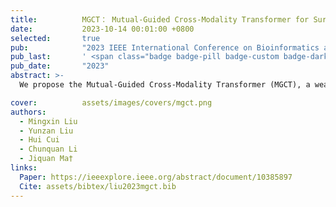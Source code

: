 ```yaml
---
title:          MGCT： Mutual-Guided Cross-Modality Transformer for Survival Outcome Prediction using Integrative Histopathology-Genomic Features
date:           2023-10-14 00:01:00 +0800
selected:       true
pub:            "2023 IEEE International Conference on Bioinformatics and Biomedicine (BIBM)"
pub_last:       ' <span class="badge badge-pill badge-custom badge-dark">Conference</span>'
pub_date:       "2023"
abstract: >-
  We propose the Mutual-Guided Cross-Modality Transformer (MGCT), a weakly-supervised, attention-based multimodal learning framework that can combine histology features and genomic features to model the genotype-phenotype interactions within the tumor microenvironment. Extensive experimental results on five benchmark datasets consistently emphasize that MGCT outperforms the state-of-the-art (SOTA) methods.

cover:          assets/images/covers/mgct.png
authors:
  - Mingxin Liu
  - Yunzan Liu
  - Hui Cui
  - Chunquan Li
  - Jiquan Ma†
links:
  Paper: https://ieeexplore.ieee.org/abstract/document/10385897
  Cite: assets/bibtex/liu2023mgct.bib
---
```

